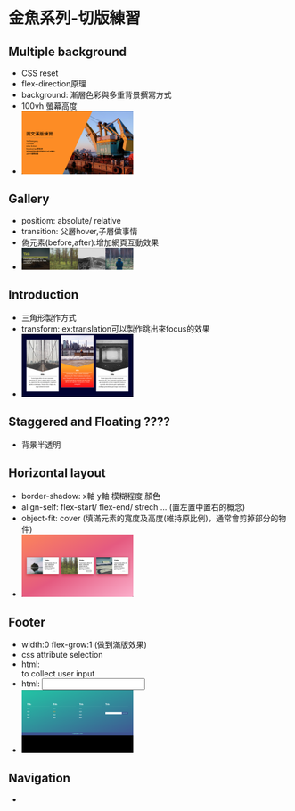 
# 金魚系列-切版練習

## Multiple background
* CSS reset
* flex-direction原理
* background: 漸層色彩與多重背景撰寫方式
* 100vh 螢幕高度
* <img src="Image/圖文滿版.png" width="200px">

## Gallery
* positiom: absolute/ relative
* transition: 父層hover,子層做事情
* 偽元素(before,after):增加網頁互動效果
* <img src="Image/圖文互動.png" width="200px">

## Introduction
* 三角形製作方式
* transform: ex:translation可以製作跳出來focus的效果
* <img src="Image/人員介紹卡片.png" width="200px">

## Staggered and Floating ????
* 背景半透明

## Horizontal layout
* border-shadow: x軸 y軸 模糊程度 顏色
* align-self: flex-start/ flex-end/ strech ... (置左置中置右的概念)
* object-fit: cover (填滿元素的寬度及高度(維持原比例)，通常會剪掉部分的物件)
* <img src="Image/超通用橫式版面.png" width="200px">

## Footer
* width:0 flex-grow:1 (做到滿版效果)
* css attribute selection
* html: <form> to collect user input 
* html: <input> 
* <img src="Image/網頁頁尾版塊.png" width="200px">

## Navigation
* 

